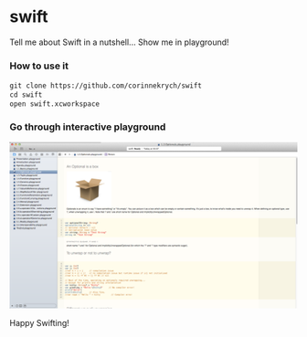 swift
=====

Tell me about Swift in a nutshell... Show me in playground!

### How to use it

```
git clone https://github.com/corinnekrych/swift
cd swift
open swift.xcworkspace
```
### Go through interactive playground

![worspace](/Resources/img/xcode_playground.png)

Happy Swifting!
